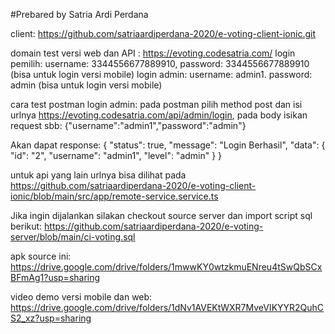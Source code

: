 #Prebared by Satria Ardi Perdana

client: https://github.com/satriaardiperdana-2020/e-voting-client-ionic.git

domain test versi web dan API : https://evoting.codesatria.com/
login pemilih: username: 3344556677889910, password: 3344556677889910 (bisa untuk login versi mobile)
login admin: username: admin1. password: admin (bisa untuk login versi mobile)


cara test postman login admin:
pada postman pilih method post dan isi urlnya https://evoting.codesatria.com/api/admin/login, pada body isikan request sbb:
{"username":"admin1","password":"admin"}

Akan dapat response:
{
    "status": true,
    "message": "Login Berhasil",
    "data": {
        "id": "2",
        "username": "admin1",
        "level": "admin"
    }
}

untuk api yang lain urlnya bisa dilihat pada https://github.com/satriaardiperdana-2020/e-voting-client-ionic/blob/main/src/app/remote-service.service.ts


Jika ingin dijalankan silakan checkout source server dan import script sql berikut:
https://github.com/satriaardiperdana-2020/e-voting-server/blob/main/ci-voting.sql

apk source ini: https://drive.google.com/drive/folders/1mwwKY0wtzkmuENreu4tSwQbSCxBFmAg1?usp=sharing 

video demo versi mobile dan web: https://drive.google.com/drive/folders/1dNv1AVEKtWXR7MveVIKYYR2QuhCS2_xz?usp=sharing
